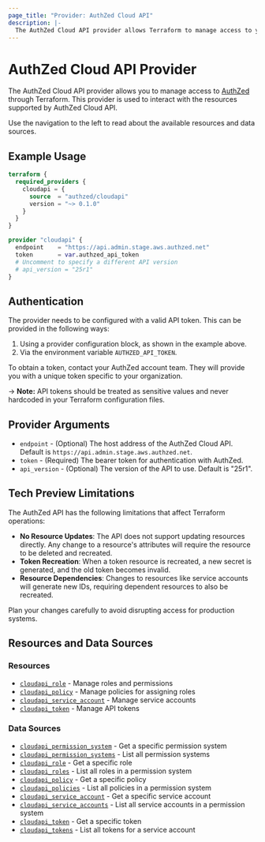```yaml
---
page_title: "Provider: AuthZed Cloud API"
description: |-
  The AuthZed Cloud API provider allows Terraform to manage access to your AuthZed environment.
---
```


# AuthZed Cloud API Provider

The AuthZed Cloud API provider allows you to manage access to [AuthZed](https://authzed.com/) through Terraform. This provider is used to interact with the resources supported by AuthZed Cloud API.

Use the navigation to the left to read about the available resources and data sources.

## Example Usage

```terraform
terraform {
  required_providers {
    cloudapi = {
      source  = "authzed/cloudapi"
      version = "~> 0.1.0"
    }
  }
}

provider "cloudapi" {
  endpoint    = "https://api.admin.stage.aws.authzed.net"
  token       = var.authzed_api_token
  # Uncomment to specify a different API version
  # api_version = "25r1"
}
```

## Authentication

The provider needs to be configured with a valid API token. This can be provided in the following ways:

1. Using a provider configuration block, as shown in the example above.
2. Via the environment variable `AUTHZED_API_TOKEN`.

To obtain a token, contact your AuthZed account team. They will provide you with a unique token specific to your organization.

-> **Note:** API tokens should be treated as sensitive values and never hardcoded in your Terraform configuration files.

## Provider Arguments

* `endpoint` - (Optional) The host address of the AuthZed Cloud API. Default is `https://api.admin.stage.aws.authzed.net`.
* `token` - (Required) The bearer token for authentication with AuthZed.
* `api_version` - (Optional) The version of the API to use. Default is "25r1".

## Tech Preview Limitations

The AuthZed API has the following limitations that affect Terraform operations:

* **No Resource Updates**: The API does not support updating resources directly. Any change to a resource's attributes will require the resource to be deleted and recreated.
* **Token Recreation**: When a token resource is recreated, a new secret is generated, and the old token becomes invalid.
* **Resource Dependencies**: Changes to resources like service accounts will generate new IDs, requiring dependent resources to also be recreated.

Plan your changes carefully to avoid disrupting access for production systems.

## Resources and Data Sources

### Resources

* [`cloudapi_role`](resources/role.md) - Manage roles and permissions
* [`cloudapi_policy`](resources/policy.md) - Manage policies for assigning roles
* [`cloudapi_service_account`](resources/service_account.md) - Manage service accounts
* [`cloudapi_token`](resources/token.md) - Manage API tokens

### Data Sources

* [`cloudapi_permission_system`](data-sources/permission_system.md) - Get a specific permission system
* [`cloudapi_permission_systems`](data-sources/permission_systems.md) - List all permission systems
* [`cloudapi_role`](data-sources/role.md) - Get a specific role
* [`cloudapi_roles`](data-sources/roles.md) - List all roles in a permission system
* [`cloudapi_policy`](data-sources/policy.md) - Get a specific policy
* [`cloudapi_policies`](data-sources/policies.md) - List all policies in a permission system
* [`cloudapi_service_account`](data-sources/service_account.md) - Get a specific service account
* [`cloudapi_service_accounts`](data-sources/service_accounts.md) - List all service accounts in a permission system
* [`cloudapi_token`](data-sources/token.md) - Get a specific token
* [`cloudapi_tokens`](data-sources/tokens.md) - List all tokens for a service account 
